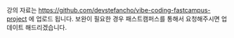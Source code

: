 강의 자료는 https://github.com/devstefancho/vibe-coding-fastcampus-project 에 업로드 됩니다.
보완이 필요한 경우 패스트캠퍼스를 통해서 요청해주시면 업데이트 해드리겠습니다.

